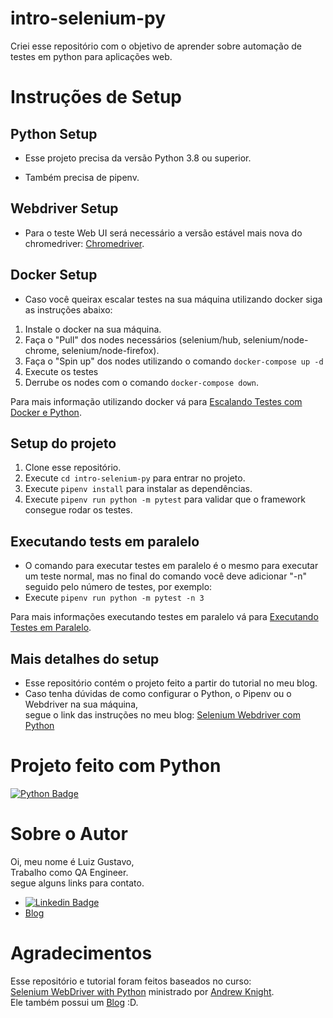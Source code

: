 # intro-selenium-py

Criei esse repositório com o objetivo de aprender sobre
automação de testes em python para aplicações web.

# Instruções de Setup

## Python Setup

- Esse projeto precisa da versão Python 3.8 ou superior.

- Também precisa de pipenv.

## Webdriver Setup

- Para o teste Web UI será necessário a versão estável mais nova do chromedriver:
[Chromedriver](https://chromedriver.chromium.org/home).

## Docker Setup

- Caso você queirax escalar testes na sua máquina utilizando docker siga as instruções abaixo:
1. Instale o docker na sua máquina.
3. Faça o "Pull" dos nodes necessários (selenium/hub, selenium/node-chrome, selenium/node-firefox).
4. Faça o "Spin up" dos nodes utilizando o comando `docker-compose up -d`
5. Execute os testes
6. Derrube os nodes com o comando `docker-compose down`.

Para mais informação utilizando docker vá para
[Escalando Testes com Docker e Python](https://luizdeaguiar.com.br/pt/2022/05/11/escalando-testes-com-docker-e-python/).

## Setup do projeto

1. Clone esse repositório.
2. Execute `cd intro-selenium-py` para entrar no projeto.
3. Execute `pipenv install` para instalar as dependências.
4. Execute `pipenv run python -m pytest` para validar que o framework consegue rodar os testes.

## Executando tests em paralelo

- O comando para executar testes em paralelo é o mesmo para executar um teste normal, mas no final do comando você deve adicionar "-n" seguido pelo número de testes, por exemplo:
- Execute `pipenv run python -m pytest -n 3`

Para mais informações executando testes em paralelo vá para
[Executando Testes em Paralelo](https://luizdeaguiar.com.br/pt/2022/03/24/executando-testes-em-paralelo/).

## Mais detalhes do setup

- Esse repositório contém o projeto feito a partir do tutorial no meu blog.
- Caso tenha dúvidas de como configurar o Python, o Pipenv ou o Webdriver na sua máquina,\
segue o link das instruções no meu blog: [Selenium Webdriver com Python](https://luizdeaguiar.com.br/?lang=pt)

# Projeto feito com Python

[![Python Badge](https://img.shields.io/badge/Python-3776AB?style=for-the-badge&logo=python&logoColor=white)](https://www.python.org/)

# Sobre o Autor
Oi, meu nome é Luiz Gustavo,\
Trabalho como QA Engineer.\
segue alguns links para contato.

- [![Linkedin Badge](https://img.shields.io/badge/-LinkedIn-blue?style=flat-square&logo=Linkedin&logoColor=white)](https://www.linkedin.com/in/luizgustavor/)
- [Blog](https://luizdeaguiar.com.br/?lang=pt)

# Agradecimentos

Esse repositório e tutorial foram feitos baseados no curso:\
[Selenium WebDriver with Python](https://testautomationu.applitools.com/selenium-webdriver-python-tutorial/)
ministrado por [Andrew Knight](https://www.linkedin.com/in/andrew-leland-knight/).\
Ele também possui um [Blog](https://automationpanda.com/) :D.
